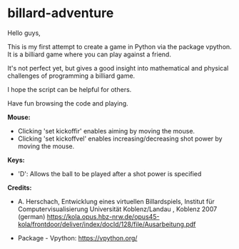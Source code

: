 # billard-adventure

Hello guys, 

This is my first attempt to create a game in Python via the package vpython. It is a billiard game where you can play against a friend.

It's not perfect yet, but gives a good insight into mathematical and physical challenges of programming a billiard game.

I hope the script can be helpful for others. 

Have fun browsing the code and playing.

**Mouse:**
- Clicking 'set kickoffir' enables aiming by moving the mouse. 
- Clicking 'set kickoffvel' enables increasing/decreasing shot power by moving the mouse. 

**Keys:**
- 'D': Allows the ball to be played after a shot power is specified

**Credits:**

* A. Herschach, Entwicklung eines virtuellen Billardspiels, Institut für Computervisualisierung Universität Koblenz/Landau , Koblenz 2007 (german)
https://kola.opus.hbz-nrw.de/opus45-kola/frontdoor/deliver/index/docId/128/file/Ausarbeitung.pdf

* Package - Vpython: 
https://vpython.org/
